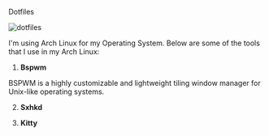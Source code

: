 Dotfiles

![dotfiles](/notes/dotfiles/dotfiles.png)

I'm using Arch Linux for my Operating System. Below are some of the tools that I use in my Arch Linux:

1. **Bspwm**

BSPWM is a highly customizable and lightweight tiling window manager for Unix-like operating systems.

2. **Sxhkd**

3. **Kitty**

